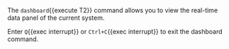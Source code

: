 The `dashboard`{{execute T2}} command allows you to view the real-time data panel of the current system.

Enter `Q`{{exec interrupt}} or `Ctrl+C`{{exec interrupt}} to exit the dashboard command.